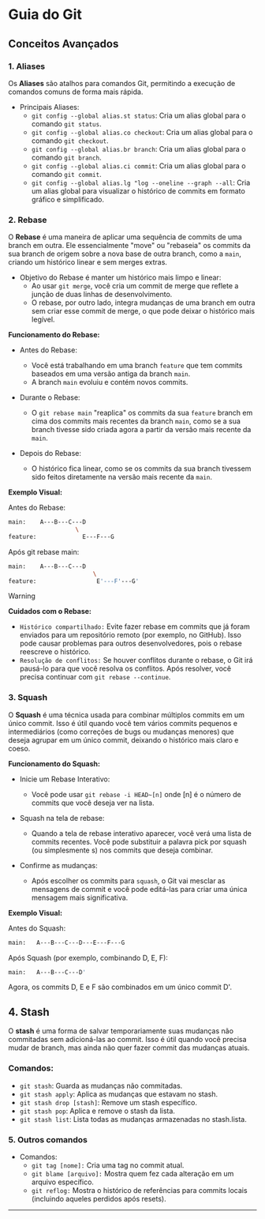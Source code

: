 # Guia do Git

## Conceitos Avançados

### 1. Aliases

Os **Aliases** são atalhos para comandos Git, permitindo a execução de comandos comuns de forma mais rápida.

- Principais Aliases:
  - `git config --global alias.st status`: Cria um alias global para o comando `git status`.
  - `git config --global alias.co checkout`: Cria um alias global para o comando `git checkout`.
  - `git config --global alias.br branch`: Cria um alias global para o comando `git branch`.
  - `git config --global alias.ci commit`: Cria um alias global para o comando `git commit`.
  - `git config --global alias.lg "log --oneline --graph --all`: Cria um alias global para visualizar o histórico de commits em formato gráfico e simplificado.

### 2. Rebase

O **Rebase** é uma maneira de aplicar uma sequência de commits de uma branch em outra. Ele essencialmente "move" ou "rebaseia" os commits da sua branch de origem sobre a nova base de outra branch, como a `main`, criando um histórico linear e sem merges extras.

- Objetivo do Rebase é manter um histórico mais limpo e linear: 
  - Ao usar `git merge`, você cria um commit de merge que reflete a junção de duas linhas de desenvolvimento. 
  - O rebase, por outro lado, integra mudanças de uma branch em outra sem criar esse commit de merge, o que pode deixar o histórico mais legível.
  
**Funcionamento do Rebase:**

- Antes do Rebase:
  - Você está trabalhando em uma branch `feature` que tem commits baseados em uma versão antiga da branch `main`.
  - A branch `main` evoluiu e contém novos commits.
  
- Durante o Rebase:
  - O `git rebase main` "reaplica" os commits da sua `feature` branch em cima dos commits mais recentes da branch `main`, como se a sua branch tivesse sido criada agora a partir da versão mais recente da `main`.

- Depois do Rebase:
  - O histórico fica linear, como se os commits da sua branch tivessem sido feitos diretamente na versão mais recente da `main`.

**Exemplo Visual:**

Antes do Rebase:
```bash
main:    A---B---C---D
                   \
feature:             E---F---G
```

Após git rebase main:
```bash
main:    A---B---C---D
                        \
feature:                 E'---F'---G'
```

> [!WARNING]
> **Cuidados com o Rebase:**
>  - `Histórico compartilhado:` Evite fazer rebase em commits que já foram enviados para um repositório remoto (por exemplo, no GitHub). Isso pode causar problemas para outros desenvolvedores, pois o rebase reescreve o histórico.
>  - `Resolução de conflitos:` Se houver conflitos durante o rebase, o Git irá pausá-lo para que você resolva os conflitos. Após resolver, você precisa continuar com `git rebase --continue`.

### 3. Squash

O **Squash** é uma técnica usada para combinar múltiplos commits em um único commit. Isso é útil quando você tem vários commits pequenos e intermediários (como correções de bugs ou mudanças menores) que deseja agrupar em um único commit, deixando o histórico mais claro e coeso.

**Funcionamento do Squash:**

- Inicie um Rebase Interativo:
  - Você pode usar `git rebase -i HEAD~[n]` onde [n] é o número de commits que você deseja ver na lista.

- Squash na tela de rebase:
  - Quando a tela de rebase interativo aparecer, você verá uma lista de commits recentes. Você pode substituir a palavra pick por squash (ou simplesmente s) nos commits que deseja combinar.

- Confirme as mudanças:
  - Após escolher os commits para `squash`, o Git vai mesclar as mensagens de commit e você pode editá-las para criar uma única mensagem mais significativa.

**Exemplo Visual:**

Antes do Squash:

```bash
main:   A---B---C---D---E---F---G
```

Após Squash (por exemplo, combinando D, E, F):
```bash
main:   A---B---C---D'
```
Agora, os commits D, E e F são combinados em um único commit D'.

## 4. Stash

O **stash** é uma forma de salvar temporariamente suas mudanças não commitadas sem adicioná-las ao commit. Isso é útil quando você precisa mudar de branch, mas ainda não quer fazer commit das mudanças atuais.

### Comandos:
- `git stash`: Guarda as mudanças não commitadas.
- `git stash apply`: Aplica as mudanças que estavam no stash.
- `git stash drop [stash]`: Remove um stash específico.
- `git stash pop`: Aplica e remove o stash da lista.
- `git stash list`: Lista todas as mudanças armazenadas no stash.lista.

### 5. Outros comandos

- Comandos:
  - `git tag [nome]:` Cria uma tag no commit atual.
  - `git blame [arquivo]:` Mostra quem fez cada alteração em um arquivo específico.
  - `git reflog:` Mostra o histórico de referências para commits locais (incluindo aqueles perdidos após resets).

---